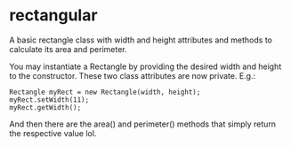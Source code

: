 # rectangular

A basic rectangle class with width and height attributes and methods to calculate its area and perimeter.

You may instantiate a Rectangle by providing the desired width and height to the constructor. These two class attributes are now private. E.g.:

```
Rectangle myRect = new Rectangle(width, height);
myRect.setWidth(11);
myRect.getWidth();
```

And then there are the area() and perimeter() methods that simply return the respective value lol.

